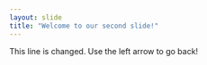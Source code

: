 ```yaml
---
layout: slide
title: "Welcome to our second slide!"
---
```

This line is changed. 
Use the left arrow to go back!
